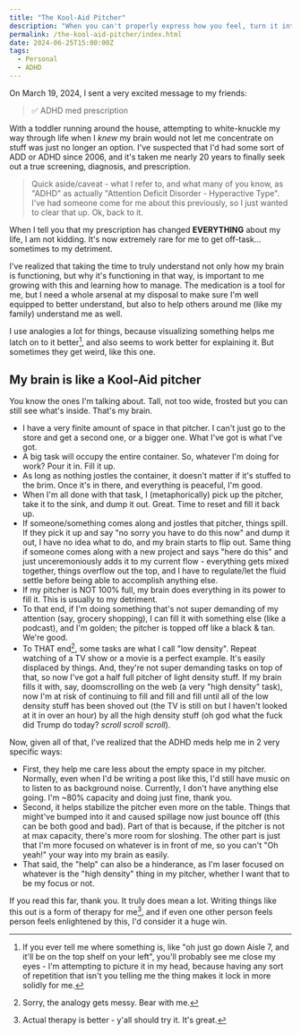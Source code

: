 ```yaml
---
title: "The Kool-Aid Pitcher"
description: "When you can't properly express how you feel, turn it into a weird analogy. Oh yeah!"
permalink: /the-kool-aid-pitcher/index.html
date: 2024-06-25T15:00:00Z
tags: 
  - Personal
  - ADHD
---
```


On March 19, 2024, I sent a very excited message to my friends:

> ✅ ADHD med prescription

With a toddler running around the house, attempting to white-knuckle my way through life when I *knew* my brain would not let me concentrate on stuff was just no longer an option. I've suspected that I'd had some sort of ADD or ADHD since 2006, and it's taken me nearly 20 years to finally seek out a true screening, diagnosis, and prescription.

> Quick aside/caveat - what I refer to, and what many of you know, as "ADHD" as actually "Attention Deficit Disorder - Hyperactive Type". I've had someone come for me about this previously, so I just wanted to clear that up. Ok, back to it.

When I tell you that my prescription has changed **EVERYTHING** about my life, I am not kidding. It's now extremely rare for me to get off-task... sometimes to my detriment.

I've realized that taking the time to truly understand not only how my brain is functioning, but why it's functioning in that way, is important to me growing with this and learning how to manage. The medication is a tool for me, but I need a whole arsenal at my disposal to make sure I'm well equipped to better understand, but also to help others around me (like my family) understand me as well.

I use analogies a lot for things, because visualizing something helps me latch on to it better[^1], and also seems to work better for explaining it. But sometimes they get weird, like this one.

[^1]: If you ever tell me where something is, like "oh just go down Aisle 7, and it'll be on the top shelf on your left", you'll probably see me close my eyes - I'm attempting to picture it in my head, because having any sort of repetition that isn't you telling me the thing makes it lock in more solidly for me.

## My brain is like a Kool-Aid pitcher

You know the ones I'm talking about. Tall, not too wide, frosted but you can still see what's inside. That's my brain.

- I have a very finite amount of space in that pitcher. I can't just go to the store and get a second one, or a bigger one. What I've got is what I've got.
- A big task will occupy the entire container. So, whatever I'm doing for work? Pour it in. Fill it up.
- As long as nothing jostles the container, it doesn't matter if it's stuffed to the brim. Once it's in there, and everything is peaceful, I'm good.
- When I'm all done with that task, I (metaphorically) pick up the pitcher, take it to the sink, and dump it out. Great. Time to reset and fill it back up.
- If someone/something comes along and jostles that pitcher, things spill. If they pick it up and say "no sorry you have to do this now" and dump it out, I have no idea what to do, and my brain starts to flip out. Same thing if someone comes along with a new project and says "here do this" and just unceremoniously adds it to my current flow - everything gets mixed together, things overflow out the top, and I have to regulate/let the fluid settle before being able to accomplish anything else.
- If my pitcher is NOT 100% full, my brain does everything in its power to fill it. This is usually to my detriment.
- To that end, if I'm doing something that's not super demanding of my attention (say, grocery shopping), I can fill it with something else (like a podcast), and I'm golden; the pitcher is topped off like a black & tan. We're good.
- To THAT end[^2], some tasks are what I call "low density". Repeat watching of a TV show or a movie is a perfect example. It's easily displaced by things. And, they're not super demanding tasks on top of that, so now I've got a half full pitcher of light density stuff. If my brain fills it with, say, doomscrolling on the web (a very "high density" task), now I'm at risk of continuing to fill and fill and fill until all of the low density stuff has been shoved out (the TV is still on but I haven't looked at it in over an hour) by all the high density stuff (oh god what the fuck did Trump do today? *scroll scroll scroll*).

Now, given all of that, I've realized that the ADHD meds help me in 2 very specific ways:

- First, they help me care less about the empty space in my pitcher. Normally, even when I'd be writing a post like this, I'd still have music on to listen to as background noise. Currently, I don't have anything else going. I'm ~80% capacity and doing just fine, thank you.
- Second, it helps stabilize the pitcher even more on the table. Things that might've bumped into it and caused spillage now just bounce off (this can be both good and bad). Part of that is because, if the pitcher is not at max capacity, there's more room for sloshing. The other part is just that I'm more focused on whatever is in front of me, so you can't "Oh yeah!" your way into my brain as easily.
- That said, the "help" can also be a hinderance, as I'm laser focused on whatever is the "high density" thing in my pitcher, whether I want that to be my focus or not.

[^2]: Sorry, the analogy gets messy. Bear with me.

If you read this far, thank you. It truly does mean a lot. Writing things like this out is a form of therapy for me[^3], and if even one other person feels person feels enlightened by this, I'd consider it a huge win.

[^3]: Actual therapy is better - y'all should try it. It's great.
